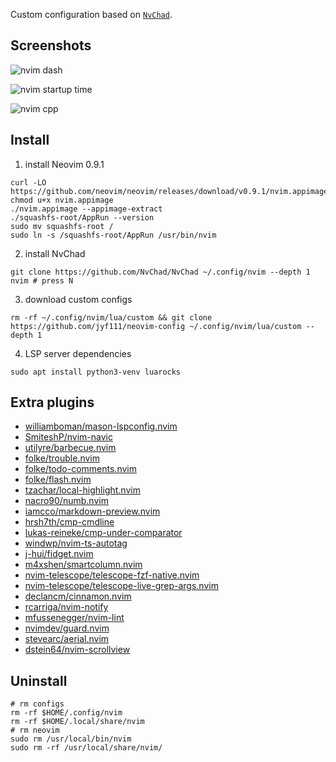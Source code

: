 Custom configuration based on [`NvChad`](https://github.com/NvChad/NvChad).

## Screenshots

![nvim dash](https://s1.ax1x.com/2023/08/28/pPaBBW9.png)

![nvim startup time](https://s1.ax1x.com/2023/08/28/pPaBsQ1.png)

![nvim cpp](https://s1.ax1x.com/2023/08/28/pPaBDzR.png)

## Install

1. install Neovim 0.9.1

```shell
curl -LO https://github.com/neovim/neovim/releases/download/v0.9.1/nvim.appimage
chmod u+x nvim.appimage
./nvim.appimage --appimage-extract
./squashfs-root/AppRun --version
sudo mv squashfs-root /
sudo ln -s /squashfs-root/AppRun /usr/bin/nvim
```

2. install NvChad

```shell
git clone https://github.com/NvChad/NvChad ~/.config/nvim --depth 1
nvim # press N
```

3. download custom configs
```shell
rm -rf ~/.config/nvim/lua/custom && git clone https://github.com/jyf111/neovim-config ~/.config/nvim/lua/custom --depth 1
```

4. LSP server dependencies
```shell
sudo apt install python3-venv luarocks
```

## Extra plugins

- [williamboman/mason-lspconfig.nvim](https://github.com/williamboman/mason-lspconfig.nvim)
- [SmiteshP/nvim-navic](https://github.com/SmiteshP/nvim-navic)
- [utilyre/barbecue.nvim](https://github.com/utilyre/barbecue.nvim)
- [folke/trouble.nvim](https://github.com/folke/trouble.nvim)
- [folke/todo-comments.nvim](https://github.com/folke/todo-comments.nvim)
- [folke/flash.nvim](https://github.com/folke/flash.nvim)
- [tzachar/local-highlight.nvim](https://github.com/tzachar/local-highlight.nvim)
- [nacro90/numb.nvim](https://github.com/nacro90/numb.nvim)
- [iamcco/markdown-preview.nvim](https://github.com/iamcco/markdown-preview.nvim)
- [hrsh7th/cmp-cmdline](https://github.com/hrsh7th/cmp-cmdline)
- [lukas-reineke/cmp-under-comparator](https://github.com/lukas-reineke/cmp-under-comparator)
- [windwp/nvim-ts-autotag](https://github.com/windwp/nvim-ts-autotag)
- [j-hui/fidget.nvim](https://github.com/j-hui/fidget.nvim)
- [m4xshen/smartcolumn.nvim](https://github.com/m4xshen/smartcolumn.nvim)
- [nvim-telescope/telescope-fzf-native.nvim](https://github.com/nvim-telescope/telescope-fzf-native.nvim)
- [nvim-telescope/telescope-live-grep-args.nvim](https://github.com/nvim-telescope/telescope-live-grep-args.nvim)
- [declancm/cinnamon.nvim](https://github.com/declancm/cinnamon.nvim)
- [rcarriga/nvim-notify](https://github.com/rcarriga/nvim-notify)
- [mfussenegger/nvim-lint](https://github.com/mfussenegger/nvim-lint)
- [nvimdev/guard.nvim](https://github.com/nvimdev/guard.nvim)
- [stevearc/aerial.nvim](https://github.com/stevearc/aerial.nvim)
- [dstein64/nvim-scrollview](https://github.com/dstein64/nvim-scrollview)

## Uninstall

```shell
# rm configs
rm -rf $HOME/.config/nvim
rm -rf $HOME/.local/share/nvim
# rm neovim
sudo rm /usr/local/bin/nvim
sudo rm -rf /usr/local/share/nvim/
```
